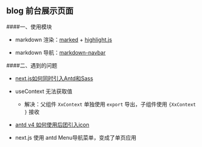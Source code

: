 ## blog 前台展示页面

####一、使用模块
- markdown 渲染：[marked](https://github.com/markedjs/marked) + [highlight.js](https://github.com/highlightjs/highlight.js)

- markdown 导航：[markdown-navbar](https://github.com/parksben/markdown-navbar)


####二、遇到的问题
- [next.js如何同时引入Antd和Sass](https://segmentfault.com/a/1190000020724663)

- useContext 无法获取值
    + 解决：父组件 `XxContext` 单独使用 `export` 导出，子组件使用 `{XxContext }` 接收

- [antd v4 如何使用后团引入icon](https://segmentfault.com/q/1010000022166166/a-1020000022167654)

- next.js 使用 antd Menu导航菜单，变成了单页应用